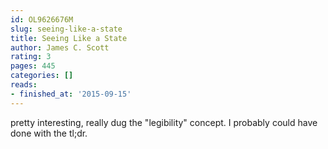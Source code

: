 ```yaml
---
id: OL9626676M
slug: seeing-like-a-state
title: Seeing Like a State
author: James C. Scott
rating: 3
pages: 445
categories: []
reads:
- finished_at: '2015-09-15'
---
```

pretty interesting, really dug the "legibility" concept. I probably could have done with the tl;dr.
